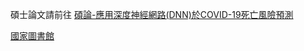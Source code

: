  碩士論文請前往
 <a href="https://hackmd.io/@fOQQfqWXTOal9T-zit8ylg/rkwz0-rpc" target ="_blank">碩論-應用深度神經網路(DNN)於COVID-19死亡風險預測</a>
 
 <a href="https://ndltd.ncl.edu.tw/cgi-bin/gs32/gsweb.cgi?o=dnclcdr&s=id=%22109NCIT0853031%22.&searchmode=basic" target ="_blank">國家圖書館</a>
